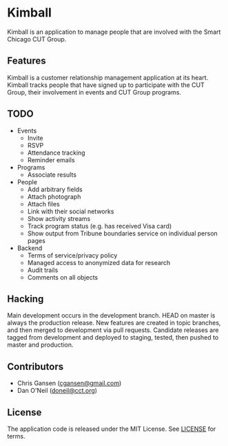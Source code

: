 Kimball
=====

Kimball is an application to manage people that are involved with the Smart Chicago CUT Group.

Features
--------

Kimball is a customer relationship management application at its heart. Kimball tracks people that have signed up to participate with the CUT Group, their involvement in events and CUT Group programs.

TODO
----
* Events
  * Invite
  * RSVP
  * Attendance tracking
  * Reminder emails
* Programs
  * Associate results
* People
  * Add arbitrary fields
  * Attach photograph
  * Attach files
  * Link with their social networks
  * Show activity streams
  * Track program status (e.g. has received Visa card)
  * Show output from Tribune boundaries service on individual person pages
* Backend
  * Terms of service/privacy policy
  * Managed access to anonymized data for research
  * Audit trails
  * Comments on all objects

Hacking
-------

Main development occurs in the development branch. HEAD on master is always the production release. New features are created in topic branches, and then merged to development via pull requests. Candidate releases are tagged from development and deployed to staging, tested, then pushed to master and production.

Contributors
------------

* Chris Gansen (cgansen@gmail.com)
* Dan O'Neil (doneil@cct.org)
  
License
-------

The application code is released under the MIT License. See [LICENSE](LICENSE.md) for terms.